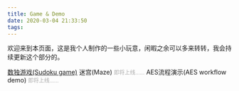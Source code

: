 ```yaml
---
title: Game & Demo
date: 2020-03-04 21:33:50
tags:
---
```


欢迎来到本页面，这是我个人制作的一些小玩意，闲暇之余可以多来转转，我会持续更新这个部分的。

[数独游戏(Sudoku game)](/game/Sudoku.html)
迷宫(Maze) <span style="color: #AAAAAA; font-size: 12px;">即将上线......</span>
AES流程演示(AES workflow demo) <span style="color: #AAAAAA; font-size: 12px;">即将上线......</span>
<!-- [迷宫(Maze)](/game/Maze.html) -->
<!-- [AES流程演示(AES workflow demo)](/game/aes.html) -->
